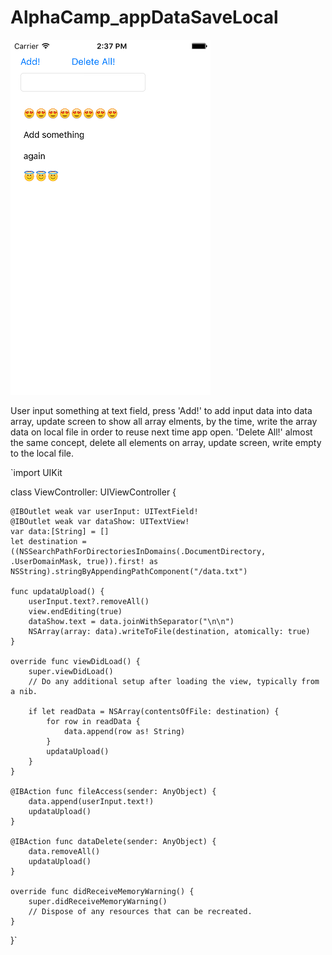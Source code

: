 # AlphaCamp_appDataSaveLocal

![Alt text](/screen.png?raw=true "main screen")

User input something at text field, press 'Add!' to add input data into data array, update screen to show all array elments, by the time, write the array data on local file in order to reuse next time app open. 'Delete All!' almost the same concept, delete all elements on array, update screen, write empty to the local file.

`import UIKit

class ViewController: UIViewController {

    @IBOutlet weak var userInput: UITextField!
    @IBOutlet weak var dataShow: UITextView!
    var data:[String] = []
    let destination = ((NSSearchPathForDirectoriesInDomains(.DocumentDirectory, .UserDomainMask, true)).first! as NSString).stringByAppendingPathComponent("/data.txt")
    
    func updataUpload() {
        userInput.text?.removeAll()
        view.endEditing(true)
        dataShow.text = data.joinWithSeparator("\n\n")
        NSArray(array: data).writeToFile(destination, atomically: true)
    }
    
    override func viewDidLoad() {
        super.viewDidLoad()
        // Do any additional setup after loading the view, typically from a nib.
        
        if let readData = NSArray(contentsOfFile: destination) {
            for row in readData {
                data.append(row as! String)
            }
            updataUpload()
        }
    }

    @IBAction func fileAccess(sender: AnyObject) {
        data.append(userInput.text!)
        updataUpload()
    }
    
    @IBAction func dataDelete(sender: AnyObject) {
        data.removeAll()
        updataUpload()
    }
    
    override func didReceiveMemoryWarning() {
        super.didReceiveMemoryWarning()
        // Dispose of any resources that can be recreated.
    }

}`
